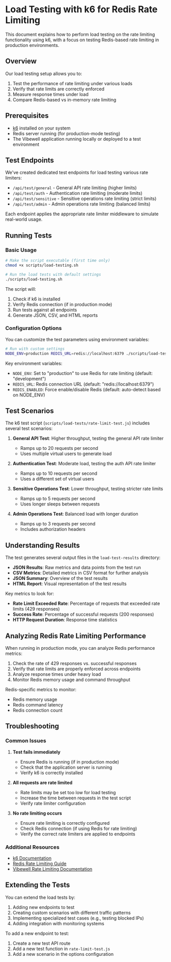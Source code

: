 # Load Testing with k6 for Redis Rate Limiting

This document explains how to perform load testing on the rate limiting functionality using k6, with a focus on testing Redis-based rate limiting in production environments.

## Overview

Our load testing setup allows you to:

1. Test the performance of rate limiting under various loads
2. Verify that rate limits are correctly enforced
3. Measure response times under load
4. Compare Redis-based vs in-memory rate limiting

## Prerequisites

- [k6](https://k6.io/docs/getting-started/installation/) installed on your system
- Redis server running (for production-mode testing)
- The Vibewell application running locally or deployed to a test environment

## Test Endpoints

We've created dedicated test endpoints for load testing various rate limiters:

- `/api/test/general` - General API rate limiting (higher limits)
- `/api/test/auth` - Authentication rate limiting (moderate limits)
- `/api/test/sensitive` - Sensitive operations rate limiting (strict limits)
- `/api/test/admin` - Admin operations rate limiting (balanced limits)

Each endpoint applies the appropriate rate limiter middleware to simulate real-world usage.

## Running Tests

### Basic Usage

```bash
# Make the script executable (first time only)
chmod +x scripts/load-testing.sh

# Run the load tests with default settings
./scripts/load-testing.sh
```

The script will:
1. Check if k6 is installed
2. Verify Redis connection (if in production mode)
3. Run tests against all endpoints
4. Generate JSON, CSV, and HTML reports

### Configuration Options

You can customize the test parameters using environment variables:

```bash
# Run with custom settings
NODE_ENV=production REDIS_URL=redis://localhost:6379 ./scripts/load-testing.sh
```

Key environment variables:

- `NODE_ENV`: Set to "production" to use Redis for rate limiting (default: "development")
- `REDIS_URL`: Redis connection URL (default: "redis://localhost:6379")
- `REDIS_ENABLED`: Force enable/disable Redis (default: auto-detect based on NODE_ENV)

## Test Scenarios

The k6 test script (`scripts/load-tests/rate-limit-test.js`) includes several test scenarios:

1. **General API Test**: Higher throughput, testing the general API rate limiter
   - Ramps up to 20 requests per second
   - Uses multiple virtual users to generate load

2. **Authentication Test**: Moderate load, testing the auth API rate limiter
   - Ramps up to 10 requests per second
   - Uses a different set of virtual users

3. **Sensitive Operations Test**: Lower throughput, testing stricter rate limits
   - Ramps up to 5 requests per second
   - Uses longer sleeps between requests

4. **Admin Operations Test**: Balanced load with longer duration
   - Ramps up to 3 requests per second
   - Includes authorization headers

## Understanding Results

The test generates several output files in the `load-test-results` directory:

- **JSON Results**: Raw metrics and data points from the test run
- **CSV Metrics**: Detailed metrics in CSV format for further analysis
- **JSON Summary**: Overview of the test results
- **HTML Report**: Visual representation of the test results

Key metrics to look for:

- **Rate Limit Exceeded Rate**: Percentage of requests that exceeded rate limits (429 responses)
- **Success Rate**: Percentage of successful requests (200 responses)
- **HTTP Request Duration**: Response time statistics

## Analyzing Redis Rate Limiting Performance

When running in production mode, you can analyze Redis performance metrics:

1. Check the rate of 429 responses vs. successful responses
2. Verify that rate limits are properly enforced across endpoints
3. Analyze response times under heavy load
4. Monitor Redis memory usage and command throughput

Redis-specific metrics to monitor:
- Redis memory usage
- Redis command latency
- Redis connection count

## Troubleshooting

### Common Issues

1. **Test fails immediately**
   - Ensure Redis is running (if in production mode)
   - Check that the application server is running
   - Verify k6 is correctly installed

2. **All requests are rate limited**
   - Rate limits may be set too low for load testing
   - Increase the time between requests in the test script
   - Verify rate limiter configuration

3. **No rate limiting occurs**
   - Ensure rate limiting is correctly configured
   - Check Redis connection (if using Redis for rate limiting)
   - Verify the correct rate limiters are applied to endpoints

### Additional Resources

- [k6 Documentation](https://k6.io/docs/)
- [Redis Rate Limiting Guide](https://redis.io/commands/incr#pattern-rate-limiter)
- [Vibewell Rate Limiting Documentation](./rate-limiting.md)

## Extending the Tests

You can extend the load tests by:

1. Adding new endpoints to test
2. Creating custom scenarios with different traffic patterns
3. Implementing specialized test cases (e.g., testing blocked IPs)
4. Adding integration with monitoring systems

To add a new endpoint to test:
1. Create a new test API route
2. Add a new test function in `rate-limit-test.js`
3. Add a new scenario in the options configuration